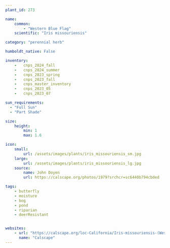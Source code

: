 ```yaml
---
plant_id: 273

name: 
    common:  
        - "Western Blue Flag" 
    scientific: "Iris missouriensis"  

category: "perennial herb"

humboldt_native: False

inventory: 
    -   cnps_2024_fall
    -   cnps_2024_summer
    -   cnps_2023_spring
    -   cnps_2023_fall
    -   cnps_master_inventory
    -   cnps_2023_05 
    -   cnps_2023_07 

sun_requirements:
  - "Full Sun"
  - "Part Shade"

size:
    height: 
        min: 1
        max: 1.6

icon:
    small: 
        url: /assets/images/plants/iris_missouriensis_sm.jpg
    large:
        url: /assets/images/plants/iris_missouriensis_lg.jpg
    source: 
        name: John Doyen 
        url: https://calscape.org/photos/1979?srchcr=sc6440b794cbded

tags:
    - butterfly
    - moisture
    - bog
    - pond
    - riparian
    - deerResistant


websites: 
    - url: "https://calscape.org/loc-California/Iris-missouriensis-(Western-Blue-Flag)?srchcr=sc5fc65586d2e3f"
      name: "Calscape"
---
```




